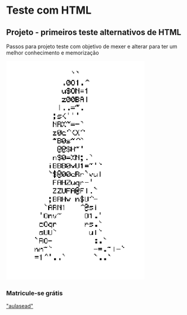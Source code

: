 # Teste com HTML
## Projeto - primeiros teste alternativos de HTML
Passos para projeto teste com objetivo de mexer e alterar para ter um melhor conhecimento e memorização

![homem_letra](https://github.com/italoffr/teste_robotica_p/blob/main/homem_letra.gif)
### Matricule-se grátis
["aulasead"](https://www.cursoemvideo.com/curso/python-3-mundo-1/)

